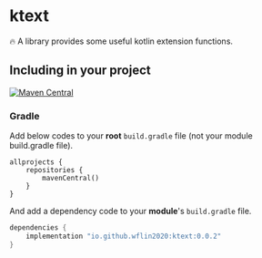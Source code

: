 # ktext
🔥 A library provides some useful kotlin extension functions.

## Including in your project

[![Maven Central](https://img.shields.io/maven-central/v/io.github.wflin2020/ktext.svg?label=Maven%20Central)](https://search.maven.org/search?q=g:%22io.github.wflin2020%22%20AND%20a:%22ktext%22)


### Gradle 
Add below codes to your **root** `build.gradle` file (not your module build.gradle file).
```Gradle
allprojects {
    repositories {
        mavenCentral()
    }
}
```
And add a dependency code to your **module**'s `build.gradle` file.
```gradle
dependencies {
    implementation "io.github.wflin2020:ktext:0.0.2"
}
```
